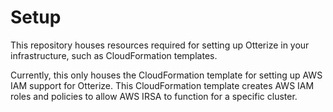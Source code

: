 # Setup
This repository houses resources required for setting up Otterize in your infrastructure, such as CloudFormation templates.

Currently, this only houses the CloudFormation template for setting up AWS IAM support for Otterize. This CloudFormation template creates AWS IAM roles and policies to allow AWS IRSA to function for a specific cluster.
